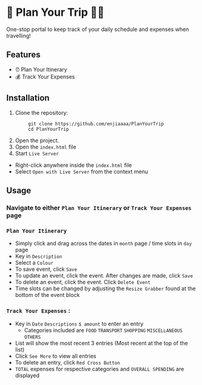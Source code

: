 # 📍 Plan Your Trip 🛫🧳
One-stop portal to keep track of your daily schedule and expenses when travelling!

## Features
+ ⏰ Plan Your Itinerary
+ 💰 Track Your Expenses

## Installation
1. Clone the repository: 
```
        git clone https://github.com/enjiaaaa/PlanYourTrip
        cd PlanYourTrip
```
2. Open the project.
3. Open the `index.html` file
4. Start `Live Server`
* Right-click anywhere inside the `index.html` file
* Select `Open with Live Server` from the context menu

## Usage
### Navigate to either `Plan Your Itinerary` or `Track Your Expenses` page
### `Plan Your Itinerary` 
* Simply click and drag across the dates in `month` page / time slots in `day` page
* Key in `Description`
* Select a `Colour`
* To save event, click `Save`
* To update an event, click the event. After changes are made, click `Save`
* To delete an event, click the event. Click `Delete Event`
* Time slots can be changed by adjusting the `Resize Grabber` found at the bottom of the event block

### `Track Your Expenses` :
* Key in `Date` `Descriptions` `$ amount` to enter an entry
  * Categories included are `FOOD` `TRANSPORT` `SHOPPING` `MISCELLANEOUS` `OTHERS`
* List will show the most recent 3 entries (Most recent at the top of the list)
* Click `See More` to view all entries
* To delete an entry, click `Red Cross Button`
* `TOTAL` expenses for respective categories and `OVERALL SPENDING` are displayed


